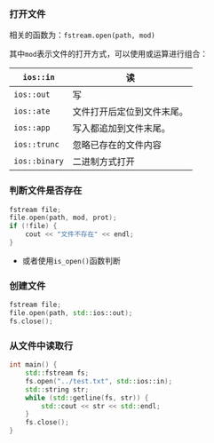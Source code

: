 ### 打开文件
相关的函数为：`fstream.open(path, mod)`

其中`mod`表示文件的打开方式，可以使用或运算进行组合：

| `ios::in` | 读 |
| --- | --- |
| `ios::out` | 写 |
| `ios::ate` | 文件打开后定位到文件末尾。 |
| `ios::app` | 写入都追加到文件末尾。 |
| `ios::trunc` | 忽略已存在的文件内容 |
| `ios::binary` | 二进制方式打开 |


### 判断文件是否存在
```cpp
fstream file;
file.open(path, mod, prot);
if (!file) {
	cout << "文件不存在" << endl;
}
```

- 或者使用`is_open()`函数判断

### 创建文件
```cpp
fstream file;
file.open(path, std::ios::out);
fs.close();
```

### 从文件中读取行
```cpp
int main() {
    std::fstream fs;
    fs.open("../test.txt", std::ios::in);
    std::string str;
    while (std::getline(fs, str)) {
        std::cout << str << std::endl;
    }
    fs.close();
}
```
